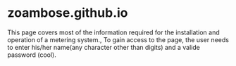 # zoambose.github.io
This page covers most of the information required for the installation and operation of a metering system.,
To gain access to the page, the user needs to enter his/her name(any character other than digits) and a valide password (cool).
